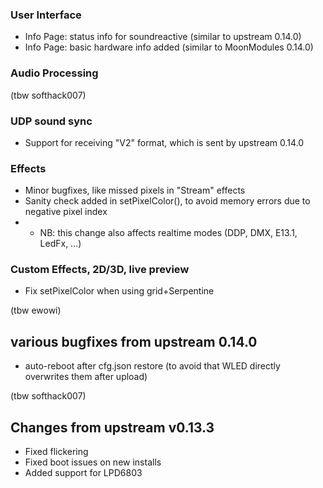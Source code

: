 ### User Interface
* Info Page: status info for soundreactive (similar to upstream 0.14.0)
* Info Page: basic hardware info added (similar to MoonModules 0.14.0)

### Audio Processing

(tbw softhack007)

### UDP sound sync
* Support for receiving "V2" format, which is sent by upstream 0.14.0 

### Effects
* Minor bugfixes, like missed pixels in "Stream" effects
* Sanity check added in setPixelColor(), to avoid memory errors due to negative pixel index
* * NB: this change also affects realtime modes (DDP, DMX, E13.1, LedFx, ...)


### Custom Effects, 2D/3D, live preview
* Fix setPixelColor when using grid+Serpentine

(tbw ewowi)


## various bugfixes from upstream 0.14.0
* auto-reboot after cfg.json restore (to avoid that WLED directly overwrites them after upload)

(tbw softhack007)

## Changes from upstream v0.13.3
* Fixed flickering
* Fixed boot issues on new installs
* Added support for LPD6803
